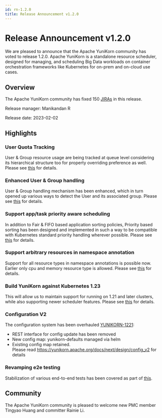 ```yaml
---
id: rn-1.2.0
title: Release Announcement v1.2.0
---
```


<!--
Licensed to the Apache Software Foundation (ASF) under one
or more contributor license agreements.  See the NOTICE file
distributed with this work for additional information
regarding copyright ownership.  The ASF licenses this file
to you under the Apache License, Version 2.0 (the
"License"); you may not use this file except in compliance
with the License.  You may obtain a copy of the License at

  http://www.apache.org/licenses/LICENSE-2.0

Unless required by applicable law or agreed to in writing,
software distributed under the License is distributed on an
"AS IS" BASIS, WITHOUT WARRANTIES OR CONDITIONS OF ANY
KIND, either express or implied.  See the License for the
specific language governing permissions and limitations
under the License.
-->

# Release Announcement v1.2.0
We are pleased to announce that the Apache YuniKorn community has voted to release 1.2.0. Apache YuniKorn is a standalone resource scheduler, designed for managing, and scheduling Big Data workloads on container orchestration frameworks like Kubernetes for on-prem and on-cloud use cases.

## Overview
The Apache YuniKorn community has fixed 150 [JIRAs](https://issues.apache.org/jira/issues/?filter=12352567) in this release.

Release manager: Manikandan R

Release date: 2023-02-02

## Highlights

### User Quota Tracking
User & Group resource usage are being tracked at queue level considering its hierarchical structure too for property overriding preference as well. Please see [this](https://issues.apache.org/jira/browse/YUNIKORN-984) for details.

### Enhanced User & Group handling
User & Group handling mechanism has been enhanced, which in turn opened up various ways to detect the User and its associated group. Please see [this](https://issues.apache.org/jira/browse/YUNIKORN-1306) for details.

### Support app/task priority aware scheduling
In addition to Fair & FIFO based application sorting policies, Priority based sorting has been designed and implemented in such a way to be compatible with Kubernetes standard priority handling wherever possible. Please see [this](https://issues.apache.org/jira/browse/YUNIKORN-1) for details.

### Support arbitrary resources in namespace annotation
Support for all resource types in namespace annotations is possible now. Earlier only cpu and memory resource type is allowed. Please see [this](https://issues.apache.org/jira/browse/YUNIKORN-1275) for details.

### Build YuniKorn against Kubernetes 1.23
This will allow us to maintain support for running on 1.21 and later clusters, while also supporting newer scheduler features. Please see [this](https://issues.apache.org/jira/browse/YUNIKORN-1348) for details.

### Configuration V2
The configuration system has been overhauled [YUNIKORN-1221](https://issues.apache.org/jira/browse/YUNIKORN-1221):
- REST interface for config update has been removed
- New config map: yunikorn-defaults managed via helm
- Existing config map retained.<br>Please read https://yunikorn.apache.org/docs/next/design/config_v2 for details

### Revamping e2e testing
Stabilization of various end-to-end tests has been covered as part of [this](https://issues.apache.org/jira/browse/YUNIKORN-1491).

## Community
The Apache YuniKorn community is pleased to welcome new PMC member Tingyao Huang and committer Rainie Li.

